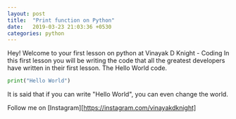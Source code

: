 ```yaml
---
layout: post
title:  "Print function on Python"
date:   2019-03-23 21:03:36 +0530
categories: python
---
```

Hey! Welcome to your first lesson on python at Vinayak D Knight - Coding
In this first lesson you will be writing the code that all the greatest developers have written in their first lesson. The Hello World code.
```python
print("Hello World")
```
It is said that if you can write "Hello World", you can even change the world.

Follow me on [Instagram][https://instagram.com/vinayakdknight]
